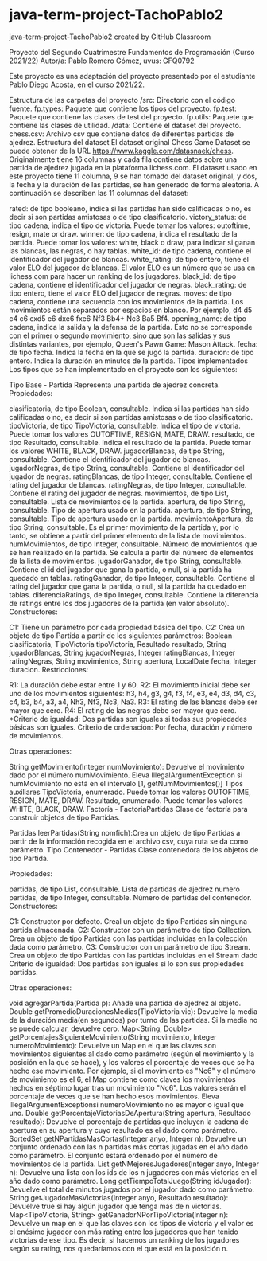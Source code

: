 # java-term-project-TachoPablo2
java-term-project-TachoPablo2 created by GitHub Classroom



Proyecto del Segundo Cuatrimestre Fundamentos de Programación (Curso 2021/22)
Autor/a: Pablo Romero Gómez, uvus: GFQ0792

Este proyecto es una adaptación del proyecto presentado por el estudiante Pablo Diego Acosta, en el curso 2021/22.

Estructura de las carpetas del proyecto
/src: Directorio con el código fuente.
fp.types: Paquete que contiene los tipos del proyecto.
fp.test: Paquete que contiene las clases de test del proyecto.
fp.utils: Paquete que contiene las clases de utilidad.
/data: Contiene el dataset del proyecto.
chess.csv: Archivo csv que contiene datos de diferentes partidas de ajedrez.
Estructura del dataset
El dataset original Chess Game Dataset se puede obtener de la URL https://www.kaggle.com/datasnaek/chess. Originalmente tiene 16 columnas y cada fila contiene datos sobre una partida de ajedrez jugada en la plataforma lichess.com. El dataset usado en este proyecto tiene 11 columna, 9 se han tomado del dataset original, y dos, la fecha y la duración de las partidas, se han generado de forma aleatoria. A continuación se describen las 11 columnas del dataset:

rated: de tipo booleano, indica si las partidas han sido calificadas o no, es decir si son partidas amistosas o de tipo clasificatorio.
victory_status: de tipo cadena, indica el tipo de victoria. Puede tomar los valores: outoftime, resign, mate or draw.
winner: de tipo cadena, indica el resultado de la partida. Puede tomar los valores: white, black o draw, para indicar si ganan las blancas, las negras, o hay tablas.
white_id: de tipo cadena, contiene el identificador del jugador de blancas.
white_rating: de tipo entero, tiene el valor ELO del jugador de blancas. El valor ELO es un número que se usa en lichess.com para hacer un ranking de los jugadores.
black_id: de tipo cadena, contiene el identificador del jugador de negras.
black_rating: de tipo entero, tiene el valor ELO del jugador de negras.
moves: de tipo cadena, contiene una secuencia con los movimientos de la partida. Los movimientos están separados por espacios en blanco. Por ejemplo, d4 d5 c4 c6 cxd5 e6 dxe6 fxe6 Nf3 Bb4+ Nc3 Ba5 Bf4.
opening_name: de tipo cadena, indica la salida y la defensa de la partida. Esto no se corresponde con el primer o segundo movimiento, sino que son las salidas y sus distintas variantes, por ejemplo, Queen's Pawn Game: Mason Attack.
fecha: de tipo fecha. Indica la fecha en la que se jugó la partida.
duracion: de tipo entero. Indica la duración en minutos de la partida.
Tipos implementados
Los tipos que se han implementado en el proyecto son los siguientes:

Tipo Base - Partida
Representa una partida de ajedrez concreta. Propiedades:

clasificatoria, de tipo Boolean, consultable. Indica si las partidas han sido calificadas o no, es decir si son partidas amistosas o de tipo clasificatorio.
tipoVictoria, de tipo TipoVictoria, consultable. Indica el tipo de victoria. Puede tomar los valores OUTOFTIME, RESIGN, MATE, DRAW.
resultado, de tipo Resultado, consultable. Indica el resultado de la partida. Puede tomar los valores WHITE, BLACK, DRAW.
jugadorBlancas, de tipo String, consultable. Contiene el identificador del jugador de blancas.
jugadorNegras, de tipo String, consultable. Contiene el identificador del jugador de negras.
ratingBlancas, de tipo Integer, consultable. Contiene el rating del jugador de blancas.
ratingNegras, de tipo Integer, consultable. Contiene el rating del jugador de negras.
movimientos, de tipo List<String>, consultable. Lista de movimientos de la partida.
apertura, de tipo String, consultable. Tipo de apertura usado en la partida.
apertura, de tipo String, consultable. Tipo de apertura usado en la partida.
movimientoApertura, de tipo String, consultable. Es el primer movimiento de la partida y, por lo tanto, se obtiene a partir del primer elemento de la lista de movimientos.
numMovimientos, de tipo Integer, consultable. Número de movimientos que se han realizado en la partida. Se calcula a partir del número de elementos de la lista de movimientos.
jugadorGanador, de tipo String, consultable. Contiene el id del jugador que gana la partida, o null, si la partida ha quedado en tablas.
ratingGanador, de tipo Integer, consultable. Contiene el rating del jugador que gana la partida, o null, si la partida ha quedado en tablas.
diferenciaRatings, de tipo Integer, consultable. Contiene la diferencia de ratings entre los dos jugadores de la partida (en valor absoluto).
Constructores:

C1: Tiene un parámetro por cada propiedad básica del tipo.
C2: Crea un objeto de tipo Partida a partir de los siguientes parámetros: Boolean clasificatoria, TipoVictoria tipoVictoria, Resultado resultado, String jugadorBlancas, String jugadorNegras, Integer ratingBlancas, Integer ratingNegras, String movimientos, String apertura, LocalDate fecha, Integer duracion.
Restricciones:

R1: La duración debe estar entre 1 y 60.
R2: El movimiento inicial debe ser uno de los movimientos siguientes: h3, h4, g3, g4, f3, f4, e3, e4, d3, d4, c3, c4, b3, b4, a3, a4, Nh3, Nf3, Nc3, Na3.
R3: El rating de las blancas debe ser mayor que cero.
R4: El rating de las negras debe ser mayor que cero. *Criterio de igualdad: Dos partidas son iguales si todas sus propiedades básicas son iguales.
Criterio de ordenación: Por fecha, duración y número de movimientos.

Otras operaciones:

String getMovimiento(Integer numMovimiento): Devuelve el movimiento dado por el número numMovimiento. Eleva IllegalArgumentException si numMovimiento no está en el intervalo [1, getNumMovimientos()]
Tipos auxiliares
TipoVictoria, enumerado. Puede tomar los valores OUTOFTIME, RESIGN, MATE, DRAW.
Resultado, enumerado. Puede tomar los valores WHITE, BLACK, DRAW.
Factoría - FactoriaPartidas
Clase de factoría para construir objetos de tipo Partidas.

Partidas leerPartidas(String nomfich):Crea un objeto de tipo Partidas a partir de la información recogida en el archivo csv, cuya ruta se da como parámetro.
Tipo Contenedor - Partidas
Clase contenedora de los objetos de tipo Partida.

Propiedades:

partidas, de tipo List<Partida>, consultable. Lista de partidas de ajedrez
numero partidas, de tipo Integer, consultable. Número de partidas del contenedor.
Constructores:

C1: Constructor por defecto. Creal un objeto de tipo Partidas sin ninguna partida almacenada.
C2: Constructor con un parámetro de tipo Collection<Partida>. Crea un objeto de tipo Partidas con las partidas incluidas en la colección dada como parámetro.
C3: Constructor con un parámetro de tipo Stream<Partida>. Crea un objeto de tipo Partidas con las partidas incluidas en el Stream dado
Criterio de igualdad: Dos partidas son iguales si lo son sus propiedades partidas.

Otras operaciones:

void agregarPartida(Partida p): Añade una partida de ajedrez al objeto.
Double getPromedioDuracionesMedias(TipoVictoria vic): Devuelve la media de la duración media(en segundos) por turno de las partidas. Si la media no se puede calcular, devuelve cero.
Map<String, Double> getPorcentajesSiguienteMovimiento(String movimiento, Integer numeroMovimiento): Devuelve un Map en el que las claves son movimientos siguientes al dado como parámetro (según el movimiento y la posición en la que se hace), y los valores el porcentaje de veces que se ha hecho ese movimiento. Por ejemplo, si el movimiento es "Nc6" y el número de movimiento es el 6, el Map contiene como claves los movimientos hechos en séptimo lugar tras un movimiento "Nc6". Los valores serán el porcentaje de veces que se han hecho esos movimientos. Eleva IllegalArgumentExceptionsi numeroMovimiento no es mayor o igual que uno.
Double getPorcentajeVictoriasDeApertura(String apertura, Resultado resultado): Devuelve el porcentaje de partidas que incluyen la cadena de apertura en su apertura y cuyo resultado es el dado como parámetro.
SortedSet getNPartidasMasCortas(Integer anyo, Integer n): Devuelve un conjunto ordenado con las n partidas más cortas jugadas en el año dado como parámetro. El conjunto estará ordenado por el número de movimientos de la partida.
List getNMejoresJugadores(Integer anyo, Integer n): Devuelve una lista con los ids de los n jugadores con más victorias en el año dado como parámetro.
Long getTiempoTotalJuego(String idJugador): Devuelve el total de minutos jugados por el jugador dado como parámetro.
String getJugadorMasVictorias(Integer anyo, Resultado resultado): Devuelve true si hay algún jugador que tenga más de n victorias.
Map<TipoVictoria, String> getGanadorNPorTipoVictoria(Integer n): Devuelve un map en el que las claves son los tipos de victoria y el valor es el enésimo jugador con más rating entre los jugadores que han tenido victorias de ese tipo. Es decir, si hacemos un ranking de los jugadores según su rating, nos quedaríamos con el que está en la posición n.
